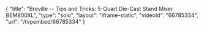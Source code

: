 {
    "title": "Breville -- Tips and Tricks: 5-Quart Die-Cast Stand Mixer BEM800XL",
    "type": "solo",
    "layout": "iframe-static",
    "videoId": "66785334",
    "url": "\/tvpembed\/66785334"
}